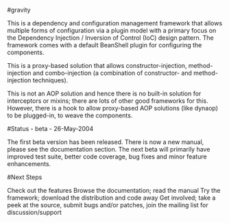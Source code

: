 #gravity

This is a dependency and configuration management framework that allows multiple forms of configuration via a plugin model with a primary focus on the Dependency Injection / Inversion of Control (IoC) design pattern. The framework comes with a default BeanShell plugin for configuring the components.

This is a proxy-based solution that allows constructor-injection, method-injection and combo-injection (a combination of constructor- and method-injection techniques).

This is not an AOP solution and hence there is no built-in solution for interceptors or mixins; there are lots of other good frameworks for this. However, there is a hook to allow proxy-based AOP solutions (like dynaop) to be plugged-in, to weave the components.

#Status - beta - 26-May-2004

The first beta version has been released. There is now a new manual, please see the documentation section. The next beta will primarily have improved test suite, better code coverage, bug fixes and minor feature enhancements.

#Next Steps

Check out the features
Browse the documentation; read the manual
Try the framework; download the distribution and code away
Get involved; take a peek at the source, submit bugs and/or patches, join the mailing list for discussion/support
